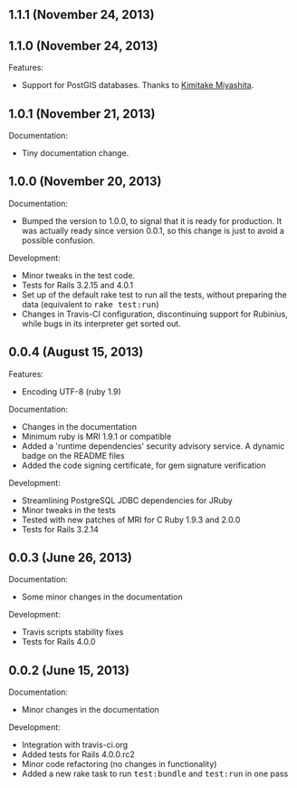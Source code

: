 ## 1.1.1 (November 24, 2013)


## 1.1.0 (November 24, 2013)

Features:

  - Support for PostGIS databases.  Thanks to [Kimitake Miyashita](https://github.com/kimiyash).

## 1.0.1 (November 21, 2013)

Documentation:

  - Tiny documentation change.

## 1.0.0 (November 20, 2013)

Documentation:

  - Bumped the version to 1.0.0, to signal that it is ready for production.  It was actually ready since version 0.0.1, so this change is just to avoid a possible confusion.

Development:

  - Minor tweaks in the test code.
  - Tests for Rails 3.2.15 and 4.0.1
  - Set up of the default rake test to run all the tests, without preparing the data (equivalent to <tt>rake test:run</tt>)
  - Changes in Travis-CI configuration, discontinuing support for Rubinius, while bugs in its interpreter get sorted out.

## 0.0.4 (August 15, 2013)

Features:

  - Encoding UTF-8 (ruby 1.9)

Documentation:

  - Changes in the documentation
  - Minimum ruby is MRI 1.9.1 or compatible
  - Added a 'runtime dependencies' security advisory service.  A dynamic badge on the README files
  - Added the code signing certificate, for gem signature verification

Development:

  - Streamlining PostgreSQL JDBC dependencies for JRuby
  - Minor tweaks in the tests
  - Tested with new patches of MRI for C Ruby 1.9.3 and 2.0.0
  - Tests for Rails 3.2.14

## 0.0.3 (June 26, 2013)

Documentation:

  - Some minor changes in the documentation

Development:

  - Travis scripts stability fixes
  - Tests for Rails 4.0.0

## 0.0.2 (June 15, 2013)

Documentation:

  - Minor changes in the documentation

Development:

  - Integration with travis-ci.org
  - Added tests for Rails 4.0.0.rc2
  - Minor code refactoring (no changes in functionality)
  - Added a new rake task to run <tt>test:bundle</tt> and <tt>test:run</tt> in one pass
